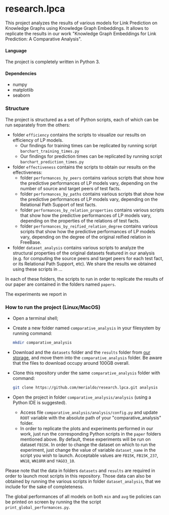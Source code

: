 # research.lpca

This project analyzes the results of various models for Link Prediction on Knowledge Graphs using Knowledge Graph Embeddings.
It allows to replicate the results in our work "Knowledge Graph Embeddings for Link Prediction: A Comparative Analysis".

#### Language
The project is completely written in Python 3.

#### Dependencies
- numpy
- matplotlib
- seaborn

### Structure
The project is structured as a set of Python scripts, each of which can be run separately from the others:
- folder `efficiency` contains the scripts to visualize our results on efficiency of LP models.
  - Our findings for training times can be replicated by running script `barchart_training_times.py`
  - Our findings for prediction times can be replicated by running script `barchart_prediction_times.py` 
- folder `effectiveness` contains the scripts to obtain our results on the effectiveness:
  - folder `performances_by_peers` contains various scripts that show how the predictive performances of LP models vary, depending on the number of source and target peers of test facts.
  - folder `performances_by_paths` contains various scripts that show how the predictive performances of LP models vary, depending on the Relational Path Support of test facts.
  - folder `performances_by_relation_properties` contains various scripts that show how the predictive performances of LP models vary, depending on the properties of the relations of test facts.
  - folder `performances_by_reified_relation_degree` contains various scripts that show how the predictive performances of LP models vary, depending on the degree of the original reified relation in FreeBase.
- folder `dataset_analysis` contains various scripts to analyze the structural properties of the original datasets featured in our analysis (e.g. for computing the source peers and target peers for each test fact, or its Relational Path Support, etc).
We share the results we obtained using these scripts in ...

In each of these folders, the scripts to run in order to replicate the results of our paper are contained in the folders named `papers`.
 
The experiments we report in 

### How to run the project (Linux/MacOS)
- Open a terminal shell;
- Create a new folder named `comparative_analysis` in your filesystem by running command: 
  ```bash
  mkdir comparative_analysis
  ```
- Download and the `datasets` folder and the `results` folder from [our storage](https://uniroma3-my.sharepoint.com/:f:/g/personal/pmerialdo_os_uniroma3_it/Ehhvyg1JQ7NDvhqCWVUWQT0Bj9N12I7C6-C3WwcaBHIw6g?e=hoRcS4), and move them into the `comparative_analysis` folder. Be aware that the files to download occupy around 100GB overall.


- Clone this repository under the same `comparative_analysis` folder with command:
  ```bash
  git clone https://github.com/merialdo/research.lpca.git analysis
  ```
  
- Open the project in folder `comparative_analysis/analysis` (using a Python IDE is suggested). 
  - Access file ```comparative_analysis/analysis/config.py``` and update ```ROOT``` variable with the absolute path of your "comparative_analysis" folder.
  - In order to replicate the plots and experiments performed in our work, just run the corresponding Python scripts in the `paper` folders mentioned above.
    By default, these experiments will be run on dataset `FB15K`.
    In order to change the dataset on which to run the experiment, just change the value of variable `dataset_name` in the script you wish to launch.
    Acceptable values are `FB15K`, `FB15K_237`, `WN18`, `WN18RR` and `YAGO3_10`.

Please note that the data in folders `datasets` and `results` are required in order to launch most scripts in this repository.
Those data can also be obtained by running the various scripts in folder `dataset_analysis`, that we include for the sake of completeness.

The global performances of all models on both `min` and `avg` tie policies can be printed on screen by running the the script `print_global_performances.py`.
